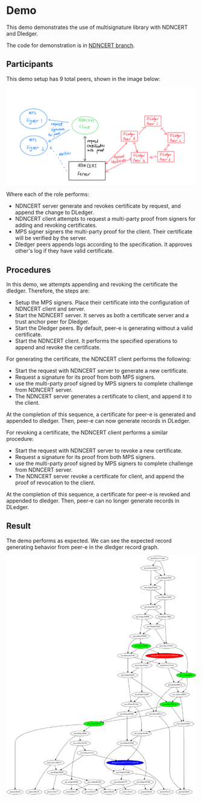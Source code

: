 # Demo

This demo demonstrates the use of multisignature library with NDNCERT and Dledger. 

The code for demonstration is in [NDNCERT branch](https://github.com/Zhiyi-Zhang/ndncert/tree/v0.3-dledger/demo).

## Participants
This demo setup has 9 total peers, shown in the image below:

![Topology of peers](demo.PNG)

Where each of the role performs: 
- NDNCERT server generate and revokes certificate by request, and append the change to DLedger. 
- NDNCERT client attempts to request a multi-party proof from signers for adding and revoking certificates.
- MPS signer signers the multi-party proof for the client. Their certificate will be verified by the server.
- Dledger peers appends logs according to the specification. It approves other's log if they have valid certificate.

## Procedures

In this demo, we attempts appending and revoking the certificate the dledger. 
Therefore, the steps are:
- Setup the MPS signers. Place their certificate into the configuration of NDNCERT client and server.
- Start the NDNCERT server. It serves as both a certificate server and a trust anchor peer for Dledger. 
- Start the Dledger peers. By default, peer-e is generating without a valid certificate.
- Start the NDNCERT client. It performs the specified operations to append and revoke the certificate. 

For generating the certificate, the NDNCERT client performs the following:
- Start the request with NDNCERT server to generate a new certificate.
- Request a signature for its proof from both MPS signers. 
- use the multi-party proof signed by MPS signers to complete challenge from NDNCERT server. 
- The NDNCERT server generates a certificate to client, and append it to the client. 

At the completion of this sequence, a certificate for peer-e is generated and appended to dledger. 
Then, peer-e can now generate records in DLedger.

For revoking a certificate, the NDNCERT client performs a similar procedure:
- Start the request with NDNCERT server to revoke a new certificate.
- Request a signature for its proof from both MPS signers.
- use the multi-party proof signed by MPS signers to complete challenge from NDNCERT server.
- The NDNCERT server revoke a certificate for client, and append the proof of revocation to the client.

At the completion of this sequence, a certificate for peer-e is revoked and appended to dledger.
Then, peer-e can no longer generate records in DLedger.

## Result
The demo performs as expected. We can see the expected record generating behavior from peer-e
in the dledger record graph. 

![DLedger record graph](dledger-graph.png)